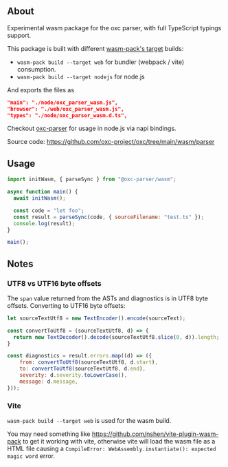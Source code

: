 ## About

Experimental wasm package for the oxc parser, with full TypeScript typings support.

This package is built with different [wasm-pack's target](https://rustwasm.github.io/docs/wasm-bindgen/reference/deployment.html) builds:

* `wasm-pack build --target web` for bundler (webpack / vite) consumption.
* `wasm-pack build --target nodejs` for node.js

And exports the files as

```json
"main": "./node/oxc_parser_wasm.js",
"browser": "./web/oxc_parser_wasm.js",
"types": "./node/oxc_parser_wasm.d.ts",
```

Checkout [oxc-parser](https://www.npmjs.com/package/oxc-parser) for usage in node.js via napi bindings.

Source code: https://github.com/oxc-project/oxc/tree/main/wasm/parser

## Usage

```js
import initWasm, { parseSync } from "@oxc-parser/wasm";

async function main() {
  await initWasm();

  const code = "let foo";
  const result = parseSync(code, { sourceFilename: "test.ts" });
  console.log(result);
}

main();
```

## Notes

### UTF8 vs UTF16 byte offsets

The `span` value returned from the ASTs and diagnostics is in UTF8 byte offsets. Converting to UTF16 byte offsets:

```js
let sourceTextUtf8 = new TextEncoder().encode(sourceText);

const convertToUtf8 = (sourceTextUtf8, d) => {
  return new TextDecoder().decode(sourceTextUtf8.slice(0, d)).length;
}

const diagnostics = result.errors.map((d) => ({
    from: convertToUtf8(sourceTextUtf8, d.start),
    to: convertToUtf8(sourceTextUtf8, d.end),
    severity: d.severity.toLowerCase(),
    message: d.message,
}));
```

### Vite

`wasm-pack build --target web` is used for the wasm build.

You may need something like https://github.com/nshen/vite-plugin-wasm-pack to get it working with vite,
otherwise vite will load the wasm file as a HTML file causing a `CompileError: WebAssembly.instantiate(): expected magic word` error.
